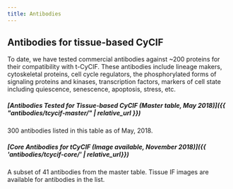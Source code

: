 ```yaml
---
title: Antibodies
---
```


## Antibodies for tissue-based CyCIF

To date, we have tested commercial antibodies against ~200 proteins for their
compatibility with t-CyCIF. These antibodies include lineage makers,
cytoskeletal proteins, cell cycle regulators, the phosphorylated forms of
signaling proteins and kinases, transcription factors, markers of cell state
including quiescence, senescence, apoptosis, stress, etc.


##### [Antibodies Tested for Tissue-based CyCIF (Master table, May 2018)]({{ "antibodies/tcycif-master/" | relative_url }})

300 antibodies listed in this table as of May, 2018.

##### [Core Antibodies for tCyCIF (Image available, November 2018)]({{ 'antibodies/tcycif-core/' | relative_url}})

A subset of 41 antibodies from the master table. Tissue IF images are available for antibodies in the list. 